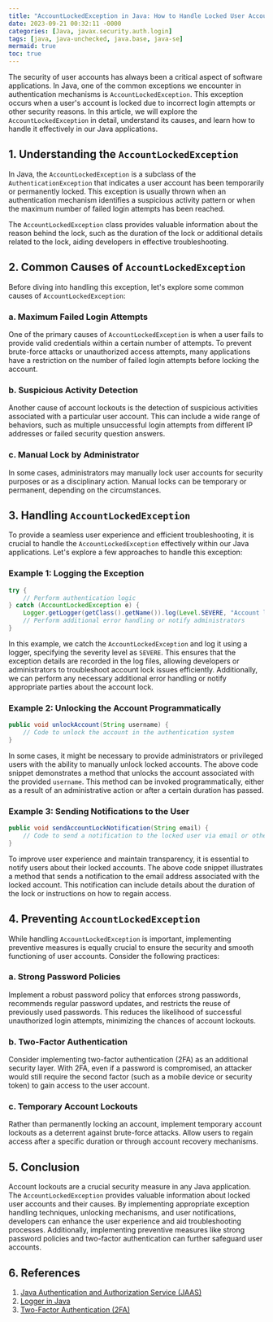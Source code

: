 ```yaml
---
title: "AccountLockedException in Java: How to Handle Locked User Accounts"
date: 2023-09-21 00:32:11 -0000
categories: [Java, javax.security.auth.login]
tags: [java, java-unchecked, java.base, java-se]
mermaid: true
toc: true
---
```



The security of user accounts has always been a critical aspect of software applications. In Java, one of the common exceptions we encounter in authentication mechanisms is `AccountLockedException`. This exception occurs when a user's account is locked due to incorrect login attempts or other security reasons. In this article, we will explore the `AccountLockedException` in detail, understand its causes, and learn how to handle it effectively in our Java applications.

## 1. Understanding the `AccountLockedException`

In Java, the `AccountLockedException` is a subclass of the `AuthenticationException` that indicates a user account has been temporarily or permanently locked. This exception is usually thrown when an authentication mechanism identifies a suspicious activity pattern or when the maximum number of failed login attempts has been reached.

The `AccountLockedException` class provides valuable information about the reason behind the lock, such as the duration of the lock or additional details related to the lock, aiding developers in effective troubleshooting.

## 2. Common Causes of `AccountLockedException`

Before diving into handling this exception, let's explore some common causes of `AccountLockedException`:

### a. Maximum Failed Login Attempts
One of the primary causes of `AccountLockedException` is when a user fails to provide valid credentials within a certain number of attempts. To prevent brute-force attacks or unauthorized access attempts, many applications have a restriction on the number of failed login attempts before locking the account.

### b. Suspicious Activity Detection
Another cause of account lockouts is the detection of suspicious activities associated with a particular user account. This can include a wide range of behaviors, such as multiple unsuccessful login attempts from different IP addresses or failed security question answers.

### c. Manual Lock by Administrator
In some cases, administrators may manually lock user accounts for security purposes or as a disciplinary action. Manual locks can be temporary or permanent, depending on the circumstances.

## 3. Handling `AccountLockedException`

To provide a seamless user experience and efficient troubleshooting, it is crucial to handle the `AccountLockedException` effectively within our Java applications. Let's explore a few approaches to handle this exception:

### Example 1: Logging the Exception

```java
try {
    // Perform authentication logic
} catch (AccountLockedException e) {
    Logger.getLogger(getClass().getName()).log(Level.SEVERE, "Account locked", e);
    // Perform additional error handling or notify administrators
}
```

In this example, we catch the `AccountLockedException` and log it using a logger, specifying the severity level as `SEVERE`. This ensures that the exception details are recorded in the log files, allowing developers or administrators to troubleshoot account lock issues efficiently. Additionally, we can perform any necessary additional error handling or notify appropriate parties about the account lock.

### Example 2: Unlocking the Account Programmatically

```java
public void unlockAccount(String username) {
    // Code to unlock the account in the authentication system
}
```

In some cases, it might be necessary to provide administrators or privileged users with the ability to manually unlock locked accounts. The above code snippet demonstrates a method that unlocks the account associated with the provided `username`. This method can be invoked programmatically, either as a result of an administrative action or after a certain duration has passed.

### Example 3: Sending Notifications to the User

```java
public void sendAccountLockNotification(String email) {
    // Code to send a notification to the locked user via email or other means
}
```

To improve user experience and maintain transparency, it is essential to notify users about their locked accounts. The above code snippet illustrates a method that sends a notification to the email address associated with the locked account. This notification can include details about the duration of the lock or instructions on how to regain access.

## 4. Preventing `AccountLockedException`

While handling `AccountLockedException` is important, implementing preventive measures is equally crucial to ensure the security and smooth functioning of user accounts. Consider the following practices:

### a. Strong Password Policies
Implement a robust password policy that enforces strong passwords, recommends regular password updates, and restricts the reuse of previously used passwords. This reduces the likelihood of successful unauthorized login attempts, minimizing the chances of account lockouts.

### b. Two-Factor Authentication
Consider implementing two-factor authentication (2FA) as an additional security layer. With 2FA, even if a password is compromised, an attacker would still require the second factor (such as a mobile device or security token) to gain access to the user account.

### c. Temporary Account Lockouts
Rather than permanently locking an account, implement temporary account lockouts as a deterrent against brute-force attacks. Allow users to regain access after a specific duration or through account recovery mechanisms.

## 5. Conclusion

Account lockouts are a crucial security measure in any Java application. The `AccountLockedException` provides valuable information about locked user accounts and their causes. By implementing appropriate exception handling techniques, unlocking mechanisms, and user notifications, developers can enhance the user experience and aid troubleshooting processes. Additionally, implementing preventive measures like strong password policies and two-factor authentication can further safeguard user accounts.

## 6. References

1. [Java Authentication and Authorization Service (JAAS)](https://docs.oracle.com/javase/8/docs/technotes/guides/security/jaas/JAASRefGuide.html)
2. [Logger in Java](https://docs.oracle.com/en/java/javase/11/docs/api/java.logging/java/util/logging/Logger.html)
3. [Two-Factor Authentication (2FA)](https://en.wikipedia.org/wiki/Multi-factor_authentication)
